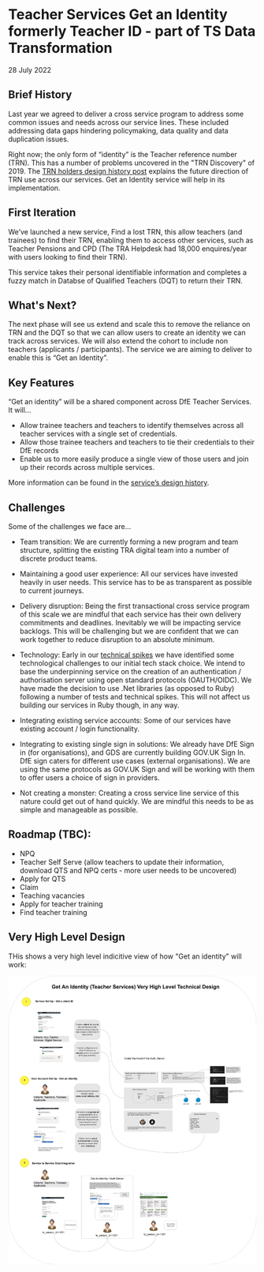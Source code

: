 # Teacher Services Get an Identity formerly Teacher ID - part of TS Data Transformation

28 July 2022

## Brief History
Last year we agreed to deliver a cross service program to address some common issues and needs across our service lines. These included addressing data gaps hindering policymaking, data quality and data duplication issues.

Right now; the only form of “identity” is the Teacher reference number (TRN). This has a number of problems uncovered in the "TRN Discovery" of 2019. The [TRN holders design history post](https://tra-digital-design-history.herokuapp.com/teacher-self-service-portal/trn-holders/) explains the future direction of TRN use across our services. Get an Identity service will help in its implementation.

## First Iteration
We’ve launched a new service, Find a lost TRN, this allow teachers (and trainees) to find their TRN, enabling them to access other services, such as Teacher Pensions and CPD (The TRA Helpdesk had 18,000 enquires/year with users looking to find their TRN).

This service takes their personal identifiable information and completes a fuzzy match in Databse of Qualified Teachers (DQT) to return their TRN.

## What's Next?
The next phase will see us extend and scale this to remove the reliance on TRN and the DQT so that we can allow users to create an identity we can track across services. We will also extend the cohort to include non teachers (applicants / participants). The service we are aiming to deliver to enable this is “Get an Identity”.

## Key Features
“Get an identity” will be a shared component across DfE Teacher Services. It will...

* Allow trainee teachers and teachers to identify themselves across all teacher services with a single set of credentials.
* Allow those trainee teachers and teachers to tie their credentials to their DfE records
* Enable us to more easily produce a single view of those users and join up their records across multiple services.

More information can be found in the [service’s design history](https://tra-digital-design-history.herokuapp.com/).

## Challenges
Some of the challenges we face are…

* Team transition: We are currently forming a new program and team structure, splitting the existing TRA digital team into a number of discrete product teams.

* Maintaining a good user experience: All our services have invested heavily in user needs. This service has to be as transparent as possible to current journeys.

* Delivery disruption: Being the first transactional cross service program of this scale we are mindful that each service has their own delivery commitments and deadlines. Inevitably we will be impacting service backlogs. This will be challenging but we are confident that we can work together to reduce disruption to an absolute minimum.

* Technology: Early in our [technical spikes](/docs/get-an-identity-technicel-spikes-summary.md) we have identified some technological challenges to our initial tech stack choice. We intend to base the underpinning service on the creation of an authentication / authorisation server using open standard protocols (OAUTH/OIDC). We have made the decision to use .Net libraries (as opposed to Ruby) following a number of tests and technical spikes. This will not affect us building our services in Ruby though, in any way.

* Integrating existing service accounts: Some of our services have existing account / login functionality.

* Integrating to existing single sign in solutions: We already have DfE Sign in (for organisations), and GDS are currently building GOV.UK Sign In. DfE sign caters for different use cases (external organisations). We are using the same protocols as GOV.UK Sign and will be working with them to offer users a choice of sign in providers.

* Not creating a monster: Creating a cross service line service of this nature could get out of hand quickly. We are mindful this needs to be as simple and manageable as possible.

## Roadmap (TBC):

* NPQ
* Teacher Self Serve (allow teachers to update their information, download QTS and NPQ certs - more user needs to be uncovered)
* Apply for QTS
* Claim
* Teaching vacancies
* Apply for teacher training
* Find teacher training

## Very High Level Design

THis shows a very high level indicitive view of how "Get an identity" will work:

![](/docs/images/get-an-identity-v-hld.jpg)



